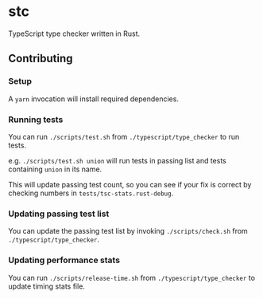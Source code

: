 # stc

TypeScript type checker written in Rust.

## Contributing

### Setup

A `yarn` invocation will install required dependencies.

### Running tests

You can run `./scripts/test.sh` from `./typescript/type_checker` to run tests.

e.g. `./scripts/test.sh union` will run tests in passing list and tests containing `union` in its name.

This will update passing test count, so you can see if your fix is correct by checking numbers in `tests/tsc-stats.rust-debug`.

### Updating passing test list

You can update the passing test list by invoking `./scripts/check.sh` from `./typescript/type_checker`.

### Updating performance stats

You can run `./scripts/release-time.sh` from `./typescript/type_checker` to update timing stats file.

